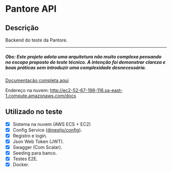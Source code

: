 # Pantore API

## Descrição

Backend do teste da Pantore.

---

##### Obs: Este projeto adota uma arquitetura não muito complexa pensando no escopo proposto do teste técnico. A intenção foi demonstrar clareza e boas práticas sem introduzir uma complexidade desnecessária.

[Documentação completa aqui](/docs/readme.md)

Endereço na nuvem: <http://ec2-52-67-198-116.sa-east-1.compute.amazonaws.com/docs>

## Utilizado no teste

- [x] Sistema na nuvem (AWS ECS + EC2)
- [x] Config Service ([@nestjs/config](https://www.npmjs.com/package/@nestjs/config)).
- [x] Registro e login.
- [x] Json Web Token (JWT).
- [x] Swagger (Com Scalar).
- [x] Seeding para banco.
- [x] Testes E2E.
- [x] Docker.